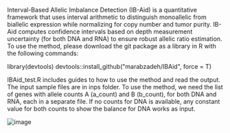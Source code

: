Interval-Based Allelic Imbalance Detection (IB-Aid) is a quantitative framework that uses interval arithmetic to distinguish monoallelic from biallelic expression while normalizing for copy number and tumor purity. 
IB-Aid computes confidence intervals based on depth measurement uncertainty (for both DNA and RNA) to ensure robust allelic ratio estimation. 
To use the method, please download the git package as a library in R with the following commands:

library(devtools)
devtools::install_github("marabzadeh/IBAid", force = T)

IBAid_test.R includes guides to how to use the method and read the output. The input sample files are in inps folder. To use the method, we need the list of genes with allele counts A (a_count) and B (b_count), for both DNA and RNA, each in a separate file. If no counts for DNA is available, any constant value for both counts to show the balance for DNA works as input. 

![image](https://github.com/user-attachments/assets/8451d832-72d7-4833-84f3-de6868006fab)

